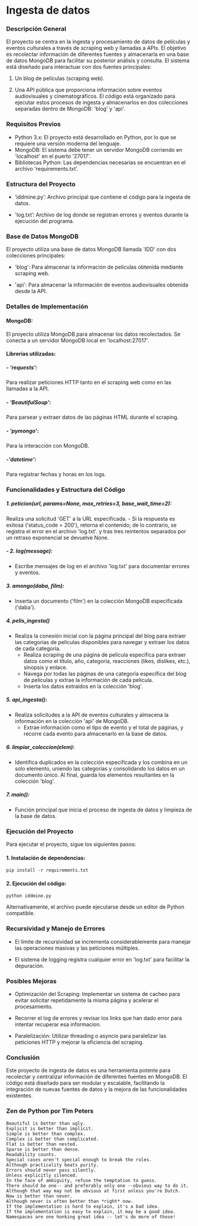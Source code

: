 




# Ingesta de datos

### Descripción General

El proyecto se centra en la ingesta y procesamiento de datos de 
	películas y eventos culturales a través de scraping web y llamadas 
	a APIs. El objetivo es recolectar información de diferentes fuentes 
	y almacenarla en una base de datos MongoDB para facilitar su 
	posterior análisis y consulta. El sistema está diseñado para interactuar 
	con dos fuentes principales:


1. Un blog de películas (scraping web).

2. Una API pública que proporciona información sobre eventos 
audiovisuales y cinematográficos. El código está organizado para 
ejecutar estos procesos de ingesta y almacenarlos en dos 
colecciones separadas dentro de MongoDB: 'blog' y 'api'.

### Requisitos Previos


- Python 3.x: El proyecto está desarrollado en Python, por lo que se requiere
	una versión moderna del lenguaje.
- MongoDB: El sistema debe tener un servidor MongoDB 
corriendo en 'localhost' en el puerto '27017'.
- Bibliotecas Python: Las dependencias necesarias se 
encuentran en el archivo ‘requirements.txt’.
  	

### Estructura del Proyecto
	
- ’iddmine.py’: Archivo principal que contiene el código para 
	la ingesta de datos.
	
- 'log.txt’: Archivo de log donde se registran errores y eventos durante 
la ejecución del programa.
	
### Base de Datos MongoDB

El proyecto utiliza una base de datos MongoDB llamada 'IDD' con 
	dos colecciones principales:
  
- 'blog': Para almacenar la información de películas obtenida 
	mediante scraping web.

- 'api': Para almacenar la información de eventos audiovisuales 
	obtenida desde la API.

### Detalles de Implementación


#### MongoDB:

El proyecto utiliza MongoDB para almacenar los datos recolectados. 
	Se conecta a un servidor MongoDB local en 'localhost:27017'.
	

#### Librerías utilizadas:

##### - 'requests':

Para realizar peticiones HTTP tanto en el scraping web como
en las llamadas a la API.

##### - 'BeautifulSoup':

Para parsear y extraer datos de las páginas HTML durante el scraping.

##### - 'pymongo':

Para la interacción con MongoDB.

##### -'datetime':

Para registrar fechas y horas en los logs.

	
### Funcionalidades y Estructura del Código


##### 1. peticion(url, params=None, max_retries=3, base_wait_time=2):

Realiza una solicitud 'GET' a la URL especificada.
	- Si la respuesta es exitosa ('status_code = 200'), retorna el contenido; 
	de lo contrario, se registra el error en el archivo 'log.txt'. y 
	tras tres reintentos separados por un retraso exponencial
	se devuelve None.

##### - 2. log(message):

- Escribe mensajes de log en el archivo 'log.txt' para documentar errores
	y eventos.

##### 3. amongo(daba, film):

- Inserta un documento ('film') en la colección MongoDB 
	especificada ('daba').



##### 4. pelis_ingesta()

- Realiza la conexión inicial con la página principal del blog 
	para extraer las categorías de películas disponibles para navegar y extraer
	los datos de cada categoría.   
	- Realiza scraping de una página de película específica 
	para extraer datos como el título, año, categoría, reacciones 
	(likes, dislikes, etc.), sinopsis y enlace.
	- Navega por todas las páginas de una categoría específica 
	del blog de películas y extrae la información de cada película.
	- Inserta los datos extraídos en la colección 'blog'.

##### 5. api_ingesta():

- Realiza solicitudes a la API de eventos culturales y almacena
	la información en la colección 'api' de MongoDB.
	- Extrae información como el tipo de evento y el total de 
	páginas, y recorre cada evento para almacenarlo en la base de datos.

##### 6. limpiar_coleccion(elem):

- Identifica duplicados en la colección especificada y los combina en un solo elemento, uniendo las categorías y consolidando los datos en un documento único. Al final, guarda los elementos resultantes en la colección 'blog'.

##### 7. main():

- Función principal que inicia el proceso de ingesta de datos 
	y limpieza de la base de datos.


### Ejecución del Proyecto

Para ejecutar el proyecto, sigue los siguientes pasos:

#### 1. Instalación de dependencias:

   `pip install -r requirements.txt`

#### 2. Ejecución del código:
  
   `python iddmine.py`
   
Alternativamente, el archivo puede ejecutarse desde un editor 
	de Python compatible.


### Recursividad y Manejo de Errores
  	
- El límite de recursividad se incrementa considerablemente
	para manejar las operaciones masivas y las peticiones múltiples.
  	
- El sistema de logging registra cualquier error 
	en 'log.txt' para facilitar la depuración.

### Posibles Mejoras

- Optimización del Scraping: Implementar un sistema de cacheo 
	para evitar solicitar repetidamente la misma página y acelerar 
	el procesamiento.

- Recorrer el log de errores y revisar los links que han dado error
	para intentar recuperar esa informacion.
	
- Paralelización: Utilizar threading o asyncio para paralelizar 
	las peticiones HTTP y mejorar la eficiencia del scraping.

### Conclusión

Este proyecto de ingesta de datos es una herramienta 
	potente para recolectar y centralizar 
	información de diferentes fuentes en MongoDB. 
	El código está diseñado para ser modular y escalable, 
	facilitando la integración de nuevas fuentes de datos y 
	la mejora de las funcionalidades existentes.

### Zen de Python por Tim Peters

    Beautiful is better than ugly.
    Explicit is better than implicit.
    Simple is better than complex.
    Complex is better than complicated.
    Flat is better than nested.
    Sparse is better than dense.
    Readability counts.
    Special cases aren't special enough to break the rules.
    Although practicality beats purity.
    Errors should never pass silently.
    Unless explicitly silenced.
    In the face of ambiguity, refuse the temptation to guess.
    There should be one-- and preferably only one --obvious way to do it.
    Although that way may not be obvious at first unless you're Dutch.
    Now is better than never.
    Although never is often better than *right* now.
    If the implementation is hard to explain, it's a bad idea.
    If the implementation is easy to explain, it may be a good idea.
    Namespaces are one honking great idea -- let's do more of those!